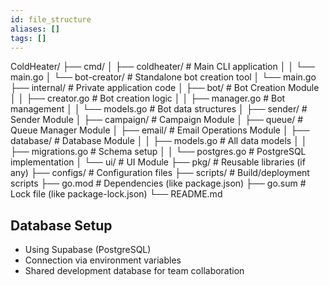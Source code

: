 ```yaml
---
id: file_structure
aliases: []
tags: []
---
```


<!-- prettier-ignore -->
ColdHeater/
├── cmd/
│   ├── coldheater/           # Main CLI application
│   │   └── main.go
│   └── bot-creator/          # Standalone bot creation tool
│       └── main.go
├── internal/                 # Private application code
│   ├── bot/                 # Bot Creation Module
│   │   ├── creator.go       # Bot creation logic
│   │   ├── manager.go       # Bot management
│   │   └── models.go        # Bot data structures
│   ├── sender/              # Sender Module
│   ├── campaign/            # Campaign Module
│   ├── queue/               # Queue Manager Module
│   ├── email/               # Email Operations Module
│   ├── database/            # Database Module
│   │   ├── models.go        # All data models
│   │   ├── migrations.go    # Schema setup
│   │   └── postgres.go      # PostgreSQL implementation
│   └── ui/                  # UI Module
├── pkg/                     # Reusable libraries (if any)
├── configs/                 # Configuration files
├── scripts/                 # Build/deployment scripts
├── go.mod                   # Dependencies (like package.json)
├── go.sum                   # Lock file (like package-lock.json)
└── README.md

<!-- prettier-ignore-end -->

## Database Setup

- Using Supabase (PostgreSQL)
- Connection via environment variables
- Shared development database for team collaboration
